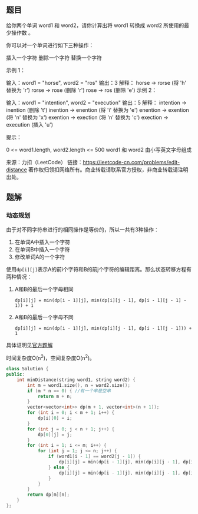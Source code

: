 ## 题目

给你两个单词 word1 和 word2，请你计算出将 word1 转换成 word2 所使用的最少操作数 。

你可以对一个单词进行如下三种操作：

插入一个字符
删除一个字符
替换一个字符


示例 1：

输入：word1 = "horse", word2 = "ros"
输出：3
解释：
horse -> rorse (将 'h' 替换为 'r')
rorse -> rose (删除 'r')
rose -> ros (删除 'e')
示例 2：

输入：word1 = "intention", word2 = "execution"
输出：5
解释：
intention -> inention (删除 't')
inention -> enention (将 'i' 替换为 'e')
enention -> exention (将 'n' 替换为 'x')
exention -> exection (将 'n' 替换为 'c')
exection -> execution (插入 'u')


提示：

0 <= word1.length, word2.length <= 500
word1 和 word2 由小写英文字母组成

来源：力扣（LeetCode）
链接：https://leetcode-cn.com/problems/edit-distance
著作权归领扣网络所有。商业转载请联系官方授权，非商业转载请注明出处。

## 题解

### 动态规划

由于对不同字符串进行的相同操作是等价的，所以一共有3种操作：

1. 在单词A中插入一个字符
2. 在单词B中插入一个字符
3. 修改单词A的一个字符

使用`dp[i][j]`表示A的前i个字符和B的前j个字符的编辑距离。那么状态转移方程有两种情况：

1. A和B的最后一个字母相同

   `dp[i][j] = min(dp[i - 1][j], min(dp[i][j - 1], dp[i - 1][j - 1] - 1)) + 1`

2. A和B的最后一个字母不同

   `dp[i][j] = min(dp[i - 1][j], min(dp[i][j - 1], dp[i - 1][j - 1])) + 1`

具体证明见[官方题解](https://leetcode-cn.com/problems/edit-distance/solution/bian-ji-ju-chi-by-leetcode-solution/)

时间复杂度O(n<sup>2</sup>)，空间复杂度O(n<sup>2</sup>)。

```c++
class Solution {
public:
    int minDistance(string word1, string word2) {
        int m = word1.size(), n = word2.size();
        if (m * n == 0) { //有一个串是空串
            return m + n;
        }
        vector<vector<int>> dp(m + 1, vector<int>(n + 1));
        for (int i = 0; i < m + 1; i++) {
            dp[i][0] = i;
        }
        for (int j = 0; j < n + 1; j++) {
            dp[0][j] = j;
        }
        for (int i = 1; i <= m; i++) {
            for (int j = 1; j <= n; j++) {
                if (word1[i - 1] == word2[j - 1]) {
                    dp[i][j] = min(dp[i - 1][j], min(dp[i][j - 1], dp[i - 1][j - 1] - 1)) + 1;
                } else {
                    dp[i][j] = min(dp[i - 1][j], min(dp[i][j - 1], dp[i - 1][j - 1])) + 1;
                }
            }
        }
        return dp[m][n];
    }
};
```

